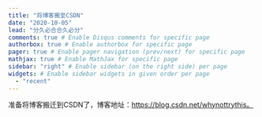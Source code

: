 ```yaml
---
title: "将博客搬至CSDN"
date: "2020-10-05"
lead: "分久必合合久必分"
comments: true # Enable Disqus comments for specific page
authorbox: true # Enable authorbox for specific page
pager: true # Enable pager navigation (prev/next) for specific page
mathjax: true # Enable MathJax for specific page
sidebar: "right" # Enable sidebar (on the right side) per page
widgets: # Enable sidebar widgets in given order per page
  - "recent"
---
```


准备将博客搬迁到CSDN了，博客地址：https://blog.csdn.net/whynottrythis。
